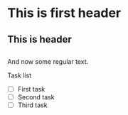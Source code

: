 # This is first header

## This is header <h2>
  
  And now some regular text.
  
  Task list
  
  - [ ] First task
  - [ ] Second task
  - [ ] Third task

